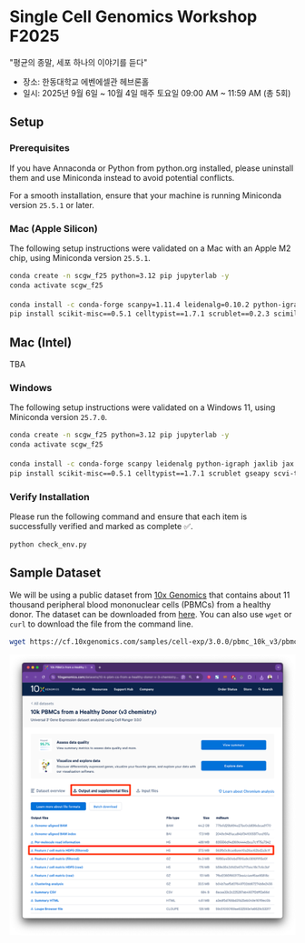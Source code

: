 # Single Cell Genomics Workshop F2025

"평균의 종말, 세포 하나의 이야기를 듣다"

- 장소: 한동대학교 에벤에셀관 헤브론홀
- 일시: 2025년 9월 6일 ~ 10월 4일 매주 토요일 09:00 AM ~ 11:59 AM (총 5회)

## Setup

### Prerequisites

If you have Annaconda or Python from python.org installed, please uninstall them and use Miniconda instead to avoid potential conflicts.

For a smooth installation, ensure that your machine is running Miniconda version `25.5.1` or later.

### Mac (Apple Silicon)

The following setup instructions were validated on a Mac with an Apple M2 chip, using Miniconda version `25.5.1`.

```bash
conda create -n scgw_f25 python=3.12 pip jupyterlab -y
conda activate scgw_f25

conda install -c conda-forge scanpy=1.11.4 leidenalg=0.10.2 python-igraph=0.11.9 jaxlib=0.5.3 jax=0.5.3 conda-forge::scvi-tools=1.3.3 bioconda::gseapy=1.1.9 conda-forge::hnswlib=0.8.0 conda-forge::python-annoy=1.17.3
pip install scikit-misc==0.5.1 celltypist==1.7.1 scrublet==0.2.3 scimilarity==0.4.1 Cython==3.1.3
```

## Mac (Intel)

TBA

### Windows

The following setup instructions were validated on a Windows 11, using Miniconda version `25.7.0`.

```bash
conda create -n scgw_f25 python=3.12 pip jupyterlab -y
conda activate scgw_f25

conda install -c conda-forge scanpy leidenalg python-igraph jaxlib jax conda-forge::hnswlib conda-forge::python-annoy
pip install scikit-misc==0.5.1 celltypist==1.7.1 scrublet gseapy scvi-tools scimilarity Cython
```

### Verify Installation

Please run the following command and ensure that each item is successfully verified and marked as complete ✅.

```bash
python check_env.py
```

## Sample Dataset

We will be using a public dataset from [10x Genomics](https://www.10xgenomics.com/datasets/10-k-pbm-cs-from-a-healthy-donor-v-3-chemistry-3-standard-3-0-0) that contains about 11 thousand peripheral blood mononuclear cells (PBMCs) from a healthy donor. The dataset can be downloaded from [here](https://cf.10xgenomics.com/samples/cell-exp/3.0.0/pbmc_10k_v3/pbmc_10k_v3_filtered_feature_bc_matrix.h5). You can also use `wget` or `curl` to download the file from the command line.

```bash
wget https://cf.10xgenomics.com/samples/cell-exp/3.0.0/pbmc_10k_v3/pbmc_10k_v3_filtered_feature_bc_matrix.h5
```

![Download](./img/pbmc_10k_v3_filtered_feature_bc_matrix.png)